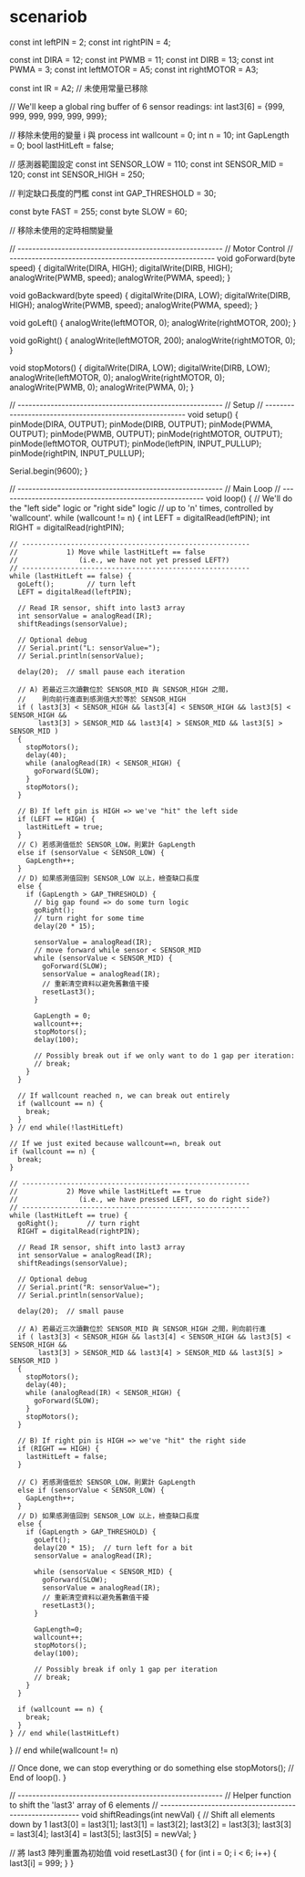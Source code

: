 # scenariob
const int leftPIN    = 2;
const int rightPIN   = 4;

const int DIRA       = 12;
const int PWMB       = 11;
const int DIRB       = 13;
const int PWMA       = 3;
const int leftMOTOR  = A5;
const int rightMOTOR = A3;

const int IR   = A2;
// 未使用常量已移除

// We'll keep a global ring buffer of 6 sensor readings:
int last3[6] = {999, 999, 999, 999, 999, 999};

// 移除未使用的變量 i 與 process
int wallcount  = 0;
int n          = 10;
int GapLength  = 0;
bool lastHitLeft = false;

// 感測器範圍設定
const int SENSOR_LOW  = 110;
const int SENSOR_MID  = 120;
const int SENSOR_HIGH = 250;

// 判定缺口長度的門檻
const int GAP_THRESHOLD = 30;

const byte FAST = 255;
const byte SLOW = 60;

// 移除未使用的定時相關變量


// --------------------------------------------------------
//                  Motor Control
// --------------------------------------------------------
void goForward(byte speed) {
  digitalWrite(DIRA, HIGH);
  digitalWrite(DIRB, HIGH);
  analogWrite(PWMB, speed);
  analogWrite(PWMA, speed);
}

void goBackward(byte speed) {
  digitalWrite(DIRA, LOW);
  digitalWrite(DIRB, HIGH);
  analogWrite(PWMB, speed);
  analogWrite(PWMA, speed);
}

void goLeft() {
  analogWrite(leftMOTOR, 0);
  analogWrite(rightMOTOR, 200);
}

void goRight() {
  analogWrite(leftMOTOR, 200);
  analogWrite(rightMOTOR, 0);
}

void stopMotors() {
  digitalWrite(DIRA, LOW);
  digitalWrite(DIRB, LOW);
  analogWrite(leftMOTOR, 0);
  analogWrite(rightMOTOR, 0);
  analogWrite(PWMB, 0);
  analogWrite(PWMA, 0);
}

// --------------------------------------------------------
//                       Setup
// --------------------------------------------------------
void setup() {
  pinMode(DIRA, OUTPUT);
  pinMode(DIRB, OUTPUT);
  pinMode(PWMA, OUTPUT);
  pinMode(PWMB, OUTPUT);
  pinMode(rightMOTOR, OUTPUT);
  pinMode(leftMOTOR, OUTPUT);
  pinMode(leftPIN, INPUT_PULLUP);
  pinMode(rightPIN, INPUT_PULLUP);

  Serial.begin(9600);
}

// --------------------------------------------------------
//                       Main Loop
// --------------------------------------------------------
void loop() {
  // We'll do the "left side" logic or "right side" logic
  // up to 'n' times, controlled by 'wallcount'.
  while (wallcount != n) {
    int LEFT  = digitalRead(leftPIN);
    int RIGHT = digitalRead(rightPIN);

    // --------------------------------------------------------
    //            1) Move while lastHitLeft == false
    //               (i.e., we have not yet pressed LEFT?)
    // --------------------------------------------------------
    while (lastHitLeft == false) {
      goLeft();        // turn left
      LEFT = digitalRead(leftPIN);

      // Read IR sensor, shift into last3 array
      int sensorValue = analogRead(IR);
      shiftReadings(sensorValue);

      // Optional debug
      // Serial.print("L: sensorValue=");
      // Serial.println(sensorValue);

      delay(20);  // small pause each iteration

      // A) 若最近三次讀數位於 SENSOR_MID 與 SENSOR_HIGH 之間，
      //    則向前行進直到感測值大於等於 SENSOR_HIGH
      if ( last3[3] < SENSOR_HIGH && last3[4] < SENSOR_HIGH && last3[5] < SENSOR_HIGH &&
           last3[3] > SENSOR_MID && last3[4] > SENSOR_MID && last3[5] > SENSOR_MID )
      {
        stopMotors();
        delay(40);
        while (analogRead(IR) < SENSOR_HIGH) {
          goForward(SLOW);
        }
        stopMotors();
      }

      // B) If left pin is HIGH => we've "hit" the left side
      if (LEFT == HIGH) {
        lastHitLeft = true;
      }
      // C) 若感測值低於 SENSOR_LOW，則累計 GapLength
      else if (sensorValue < SENSOR_LOW) {
        GapLength++;
      }
      // D) 如果感測值回到 SENSOR_LOW 以上，檢查缺口長度
      else {
        if (GapLength > GAP_THRESHOLD) {
          // big gap found => do some turn logic
          goRight();
          // turn right for some time
          delay(20 * 15);

          sensorValue = analogRead(IR);
          // move forward while sensor < SENSOR_MID
          while (sensorValue < SENSOR_MID) {
            goForward(SLOW);
            sensorValue = analogRead(IR);
            // 重新清空資料以避免舊數值干擾
            resetLast3();
          }

          GapLength = 0;
          wallcount++;
          stopMotors();
          delay(100);

          // Possibly break out if we only want to do 1 gap per iteration:
          // break;
        }
      }

      // If wallcount reached n, we can break out entirely
      if (wallcount == n) {
        break;
      }
    } // end while(!lastHitLeft)

    // If we just exited because wallcount==n, break out
    if (wallcount == n) {
      break;
    }

    // --------------------------------------------------------
    //            2) Move while lastHitLeft == true
    //               (i.e., we have pressed LEFT, so do right side?)
    // --------------------------------------------------------
    while (lastHitLeft == true) {
      goRight();       // turn right
      RIGHT = digitalRead(rightPIN);

      // Read IR sensor, shift into last3 array
      int sensorValue = analogRead(IR);
      shiftReadings(sensorValue);

      // Optional debug
      // Serial.print("R: sensorValue=");
      // Serial.println(sensorValue);

      delay(20);  // small pause

      // A) 若最近三次讀數位於 SENSOR_MID 與 SENSOR_HIGH 之間，則向前行進
      if ( last3[3] < SENSOR_HIGH && last3[4] < SENSOR_HIGH && last3[5] < SENSOR_HIGH &&
           last3[3] > SENSOR_MID && last3[4] > SENSOR_MID && last3[5] > SENSOR_MID )
      {
        stopMotors();
        delay(40);
        while (analogRead(IR) < SENSOR_HIGH) {
          goForward(SLOW);
        }
        stopMotors();
      }

      // B) If right pin is HIGH => we've "hit" the right side
      if (RIGHT == HIGH) {
        lastHitLeft = false;
      }

      // C) 若感測值低於 SENSOR_LOW，則累計 GapLength
      else if (sensorValue < SENSOR_LOW) {
        GapLength++;
      }
      // D) 如果感測值回到 SENSOR_LOW 以上，檢查缺口長度
      else {
        if (GapLength > GAP_THRESHOLD) {
          goLeft();
          delay(20 * 15);  // turn left for a bit
          sensorValue = analogRead(IR);

          while (sensorValue < SENSOR_MID) {
            goForward(SLOW);
            sensorValue = analogRead(IR);
            // 重新清空資料以避免舊數值干擾
            resetLast3();
          }

          GapLength=0;
          wallcount++;
          stopMotors();
          delay(100);

          // Possibly break if only 1 gap per iteration
          // break;
        }
      }

      if (wallcount == n) {
        break;
      }
    } // end while(lastHitLeft)

  } // end while(wallcount != n)

  // Once done, we can stop everything or do something else
  stopMotors();
  // End of loop().
}


// --------------------------------------------------------
//  Helper function to shift the 'last3' array of 6 elements
// --------------------------------------------------------
void shiftReadings(int newVal) {
  // Shift all elements down by 1
  last3[0] = last3[1];
  last3[1] = last3[2];
  last3[2] = last3[3];
  last3[3] = last3[4];
  last3[4] = last3[5];
  last3[5] = newVal;
}

// 將 last3 陣列重置為初始值
void resetLast3() {
  for (int i = 0; i < 6; i++) {
    last3[i] = 999;
  }
}
